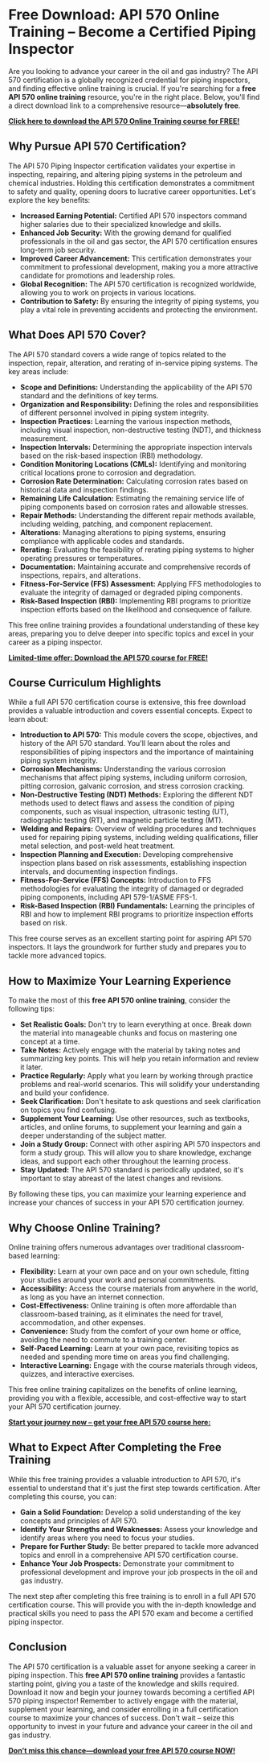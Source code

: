 # Free Download: API 570 Online Training – Become a Certified Piping Inspector

Are you looking to advance your career in the oil and gas industry? The API 570 certification is a globally recognized credential for piping inspectors, and finding effective online training is crucial. If you're searching for a **free API 570 online training** resource, you're in the right place. Below, you'll find a direct download link to a comprehensive resource—**absolutely free**.

[**Click here to download the API 570 Online Training course for FREE!**](https://udemywork.com/api-570-online-training)

## Why Pursue API 570 Certification?

The API 570 Piping Inspector certification validates your expertise in inspecting, repairing, and altering piping systems in the petroleum and chemical industries. Holding this certification demonstrates a commitment to safety and quality, opening doors to lucrative career opportunities. Let's explore the key benefits:

*   **Increased Earning Potential:** Certified API 570 inspectors command higher salaries due to their specialized knowledge and skills.
*   **Enhanced Job Security:** With the growing demand for qualified professionals in the oil and gas sector, the API 570 certification ensures long-term job security.
*   **Improved Career Advancement:** This certification demonstrates your commitment to professional development, making you a more attractive candidate for promotions and leadership roles.
*   **Global Recognition:** The API 570 certification is recognized worldwide, allowing you to work on projects in various locations.
*   **Contribution to Safety:** By ensuring the integrity of piping systems, you play a vital role in preventing accidents and protecting the environment.

## What Does API 570 Cover?

The API 570 standard covers a wide range of topics related to the inspection, repair, alteration, and rerating of in-service piping systems. The key areas include:

*   **Scope and Definitions:** Understanding the applicability of the API 570 standard and the definitions of key terms.
*   **Organization and Responsibility:** Defining the roles and responsibilities of different personnel involved in piping system integrity.
*   **Inspection Practices:** Learning the various inspection methods, including visual inspection, non-destructive testing (NDT), and thickness measurement.
*   **Inspection Intervals:** Determining the appropriate inspection intervals based on the risk-based inspection (RBI) methodology.
*   **Condition Monitoring Locations (CMLs):** Identifying and monitoring critical locations prone to corrosion and degradation.
*   **Corrosion Rate Determination:** Calculating corrosion rates based on historical data and inspection findings.
*   **Remaining Life Calculation:** Estimating the remaining service life of piping components based on corrosion rates and allowable stresses.
*   **Repair Methods:** Understanding the different repair methods available, including welding, patching, and component replacement.
*   **Alterations:** Managing alterations to piping systems, ensuring compliance with applicable codes and standards.
*   **Rerating:** Evaluating the feasibility of rerating piping systems to higher operating pressures or temperatures.
*   **Documentation:** Maintaining accurate and comprehensive records of inspections, repairs, and alterations.
*   **Fitness-For-Service (FFS) Assessment:** Applying FFS methodologies to evaluate the integrity of damaged or degraded piping components.
*   **Risk-Based Inspection (RBI):** Implementing RBI programs to prioritize inspection efforts based on the likelihood and consequence of failure.

This free online training provides a foundational understanding of these key areas, preparing you to delve deeper into specific topics and excel in your career as a piping inspector.

[**Limited-time offer: Download the API 570 course for FREE!**](https://udemywork.com/api-570-online-training)

## Course Curriculum Highlights

While a full API 570 certification course is extensive, this free download provides a valuable introduction and covers essential concepts. Expect to learn about:

*   **Introduction to API 570:** This module covers the scope, objectives, and history of the API 570 standard. You'll learn about the roles and responsibilities of piping inspectors and the importance of maintaining piping system integrity.
*   **Corrosion Mechanisms:** Understanding the various corrosion mechanisms that affect piping systems, including uniform corrosion, pitting corrosion, galvanic corrosion, and stress corrosion cracking.
*   **Non-Destructive Testing (NDT) Methods:** Exploring the different NDT methods used to detect flaws and assess the condition of piping components, such as visual inspection, ultrasonic testing (UT), radiographic testing (RT), and magnetic particle testing (MT).
*   **Welding and Repairs:** Overview of welding procedures and techniques used for repairing piping systems, including welding qualifications, filler metal selection, and post-weld heat treatment.
*   **Inspection Planning and Execution:** Developing comprehensive inspection plans based on risk assessments, establishing inspection intervals, and documenting inspection findings.
*   **Fitness-For-Service (FFS) Concepts:** Introduction to FFS methodologies for evaluating the integrity of damaged or degraded piping components, including API 579-1/ASME FFS-1.
*   **Risk-Based Inspection (RBI) Fundamentals:** Learning the principles of RBI and how to implement RBI programs to prioritize inspection efforts based on risk.

This free course serves as an excellent starting point for aspiring API 570 inspectors. It lays the groundwork for further study and prepares you to tackle more advanced topics.

## How to Maximize Your Learning Experience

To make the most of this **free API 570 online training**, consider the following tips:

*   **Set Realistic Goals:** Don't try to learn everything at once. Break down the material into manageable chunks and focus on mastering one concept at a time.
*   **Take Notes:** Actively engage with the material by taking notes and summarizing key points. This will help you retain information and review it later.
*   **Practice Regularly:** Apply what you learn by working through practice problems and real-world scenarios. This will solidify your understanding and build your confidence.
*   **Seek Clarification:** Don't hesitate to ask questions and seek clarification on topics you find confusing.
*   **Supplement Your Learning:** Use other resources, such as textbooks, articles, and online forums, to supplement your learning and gain a deeper understanding of the subject matter.
*   **Join a Study Group:** Connect with other aspiring API 570 inspectors and form a study group. This will allow you to share knowledge, exchange ideas, and support each other throughout the learning process.
*   **Stay Updated:** The API 570 standard is periodically updated, so it's important to stay abreast of the latest changes and revisions.

By following these tips, you can maximize your learning experience and increase your chances of success in your API 570 certification journey.

## Why Choose Online Training?

Online training offers numerous advantages over traditional classroom-based learning:

*   **Flexibility:** Learn at your own pace and on your own schedule, fitting your studies around your work and personal commitments.
*   **Accessibility:** Access the course materials from anywhere in the world, as long as you have an internet connection.
*   **Cost-Effectiveness:** Online training is often more affordable than classroom-based training, as it eliminates the need for travel, accommodation, and other expenses.
*   **Convenience:** Study from the comfort of your own home or office, avoiding the need to commute to a training center.
*   **Self-Paced Learning:** Learn at your own pace, revisiting topics as needed and spending more time on areas you find challenging.
*   **Interactive Learning:** Engage with the course materials through videos, quizzes, and interactive exercises.

This free online training capitalizes on the benefits of online learning, providing you with a flexible, accessible, and cost-effective way to start your API 570 certification journey.

[**Start your journey now – get your free API 570 course here:**](https://udemywork.com/api-570-online-training)

## What to Expect After Completing the Free Training

While this free training provides a valuable introduction to API 570, it's essential to understand that it's just the first step towards certification. After completing this course, you can:

*   **Gain a Solid Foundation:** Develop a solid understanding of the key concepts and principles of API 570.
*   **Identify Your Strengths and Weaknesses:** Assess your knowledge and identify areas where you need to focus your studies.
*   **Prepare for Further Study:** Be better prepared to tackle more advanced topics and enroll in a comprehensive API 570 certification course.
*   **Enhance Your Job Prospects:** Demonstrate your commitment to professional development and improve your job prospects in the oil and gas industry.

The next step after completing this free training is to enroll in a full API 570 certification course. This will provide you with the in-depth knowledge and practical skills you need to pass the API 570 exam and become a certified piping inspector.

## Conclusion

The API 570 certification is a valuable asset for anyone seeking a career in piping inspection. This **free API 570 online training** provides a fantastic starting point, giving you a taste of the knowledge and skills required. Download it now and begin your journey towards becoming a certified API 570 piping inspector! Remember to actively engage with the material, supplement your learning, and consider enrolling in a full certification course to maximize your chances of success. Don't wait – seize this opportunity to invest in your future and advance your career in the oil and gas industry.

[**Don’t miss this chance—download your free API 570 course NOW!**](https://udemywork.com/api-570-online-training)
